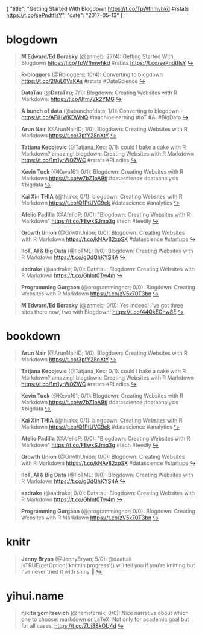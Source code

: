 {
  "title": "Getting Started With Blogdown https://t.co/TpWfhmvhkd #rstats https://t.co/sePndtflsY",
  "date": "2017-05-13"
}

# blogdown

> **M Edward/Ed Borasky** (@znmeb; 27/4): Getting Started With Blogdown https://t.co/TpWfhmvhkd #rstats https://t.co/sePndtflsY  [&#8618;](https://twitter.com/xieyihui/status/863183785952772096)

<!-- -->


> **R-bloggers** (@Rbloggers; 10/4): Converting to blogdown https://t.co/28uL0VaKAs #rstats #DataScience  [&#8618;](https://twitter.com/xieyihui/status/863505371515715585)

<!-- -->


> **DataTau** (@__DataTau__; 7/1): Blogdown: Creating Websites with R Markdown: https://t.co/8fm7Zk2YMG  [&#8618;](https://twitter.com/xieyihui/status/863325441267949569)

<!-- -->


> **A bunch of data** (@abunchofdata; 1/1): Converting to blogdown - https://t.co/AFiHWKDWNQ #machinelearning #IoT #AI #BigData  [&#8618;](https://twitter.com/xieyihui/status/863294393339588608)

<!-- -->


> **Arun Nair** (@ArunNairID; 1/0): Blogdown: Creating Websites with R Markdown https://t.co/3pfY28nXtY  [&#8618;](https://twitter.com/xieyihui/status/863394682285563904)

<!-- -->


> **Tatjana Kecojevic** (@Tatjana_Kec; 0/1): could I bake a cake with R Markdown?
amazing!
blogdown: Creating Websites with R Markdown https://t.co/1m1yrWOZWC #rstats #RLadies  [&#8618;](https://twitter.com/xieyihui/status/863518236704477184)

<!-- -->


> **Kevin Tuck** (@Keva161; 0/1): Blogdown: Creating Websites with R Markdown https://t.co/w7bZ1oA9tj #datascience #dataanalysis #bigdata  [&#8618;](https://twitter.com/xieyihui/status/863376030144372736)

<!-- -->


> **Kai Xin THIA** (@thiakx; 0/1): blogdown: Creating Websites with R Markdown https://t.co/Q1PtUVC9ck #datascience #analytics  [&#8618;](https://twitter.com/xieyihui/status/863336384609873920)

<!-- -->


> **Afelio Padilla** (@AfelioP; 0/0): "Blogdown: Creating Websites with R Markdown" https://t.co/FEwkSJmq3g #tech #feedly  [&#8618;](https://twitter.com/xieyihui/status/863372701049794561)

<!-- -->


> **Growth Union** (@GrwthUnion; 0/0): Blogdown: Creating Websites with R Markdown https://t.co/kNAv82xpSX #datascience #startups  [&#8618;](https://twitter.com/xieyihui/status/863334573190643712)

<!-- -->


> **IIoT, AI & Big Data** (@IIoTML; 0/0): Blogdown: Creating Websites with R Markdown https://t.co/gDdQhKYS4A  [&#8618;](https://twitter.com/xieyihui/status/863333637558685696)

<!-- -->


> **aadrake** (@aadrake; 0/0): Datatau: Blogdown: Creating Websites with R Markdown https://t.co/Ghlnt0Tw4m  [&#8618;](https://twitter.com/xieyihui/status/863332353665617921)

<!-- -->


> **Programming Gurgaon** (@programmingncr; 0/0): Blogdown: Creating Websites with R Markdown https://t.co/zV5x70T3bn  [&#8618;](https://twitter.com/xieyihui/status/863332326956298240)

<!-- -->


> **M Edward/Ed Borasky** (@znmeb; 0/0): Yes indeed! I've got three sites there now, two with Blogdown! https://t.co/44QkEGhw8E  [&#8618;](https://twitter.com/xieyihui/status/863228260913524736)

<!-- -->


# bookdown

> **Arun Nair** (@ArunNairID; 1/0): Blogdown: Creating Websites with R Markdown https://t.co/3pfY28nXtY  [&#8618;](https://twitter.com/xieyihui/status/863394682285563904)

<!-- -->


> **Tatjana Kecojevic** (@Tatjana_Kec; 0/1): could I bake a cake with R Markdown?
amazing!
blogdown: Creating Websites with R Markdown https://t.co/1m1yrWOZWC #rstats #RLadies  [&#8618;](https://twitter.com/xieyihui/status/863518236704477184)

<!-- -->


> **Kevin Tuck** (@Keva161; 0/1): Blogdown: Creating Websites with R Markdown https://t.co/w7bZ1oA9tj #datascience #dataanalysis #bigdata  [&#8618;](https://twitter.com/xieyihui/status/863376030144372736)

<!-- -->


> **Kai Xin THIA** (@thiakx; 0/1): blogdown: Creating Websites with R Markdown https://t.co/Q1PtUVC9ck #datascience #analytics  [&#8618;](https://twitter.com/xieyihui/status/863336384609873920)

<!-- -->


> **Afelio Padilla** (@AfelioP; 0/0): "Blogdown: Creating Websites with R Markdown" https://t.co/FEwkSJmq3g #tech #feedly  [&#8618;](https://twitter.com/xieyihui/status/863372701049794561)

<!-- -->


> **Growth Union** (@GrwthUnion; 0/0): Blogdown: Creating Websites with R Markdown https://t.co/kNAv82xpSX #datascience #startups  [&#8618;](https://twitter.com/xieyihui/status/863334573190643712)

<!-- -->


> **IIoT, AI & Big Data** (@IIoTML; 0/0): Blogdown: Creating Websites with R Markdown https://t.co/gDdQhKYS4A  [&#8618;](https://twitter.com/xieyihui/status/863333637558685696)

<!-- -->


> **aadrake** (@aadrake; 0/0): Datatau: Blogdown: Creating Websites with R Markdown https://t.co/Ghlnt0Tw4m  [&#8618;](https://twitter.com/xieyihui/status/863332353665617921)

<!-- -->


> **Programming Gurgaon** (@programmingncr; 0/0): Blogdown: Creating Websites with R Markdown https://t.co/zV5x70T3bn  [&#8618;](https://twitter.com/xieyihui/status/863332326956298240)

<!-- -->


# knitr

> **Jenny Bryan** (@JennyBryan; 5/0): @daattali isTRUE(getOption('knitr.in.progress')) will tell you if you're knitting but I've never tried it with shiny 🤔  [&#8618;](https://twitter.com/xieyihui/status/863273455956877313)

<!-- -->


# yihui.name

> **ηikitα χomitsevich** (@hamsternik; 0/0): Nice narrative about which one to choose: markdown or LaTeX. 
Not only for academic goal but for all cases.
https://t.co/ZUj88kOU4d  [&#8618;](https://twitter.com/xieyihui/status/863409182497755137)

<!-- -->


